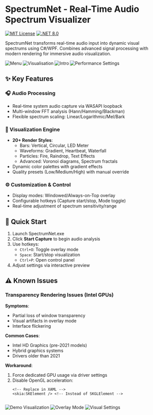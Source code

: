 # SpectrumNet - Real-Time Audio Spectrum Visualizer

[![MIT License](https://img.shields.io/badge/License-MIT-blue.svg)](LICENSE)
[![.NET 8.0](https://img.shields.io/badge/.NET-8.0-purple.svg)](https://dotnet.microsoft.com)

SpectrumNet transforms real-time audio input into dynamic visual spectrums using C#/WPF. Combines advanced signal processing with modern rendering for immersive audio visualization.


![Menu](https://github.com/user-attachments/assets/9e3159f3-09da-472f-a357-7beb663b69df)
![Visualisation](https://github.com/user-attachments/assets/a480ce47-28a2-4462-a717-29fef8fcf029)
![Intro](https://github.com/user-attachments/assets/82777947-28cb-4d22-a9e3-166294801efb)
![Performance Settings](https://github.com/user-attachments/assets/260d3634-b1e9-4765-97a3-927aa06404a7)

## ✨ Key Features

### 🎧 Audio Processing
- Real-time system audio capture via WASAPI loopback
- Multi-window FFT analysis (Hann/Hamming/Blackman)
- Flexible spectrum scaling: Linear/Logarithmic/Mel/Bark

### 🎨 Visualization Engine
- **20+ Render Styles**:
  - Bars: Vertical, Circular, LED Meter
  - Waveforms: Gradient, Heartbeat, Waterfall
  - Particles: Fire, Raindrop, Text Effects
  - Advanced: Voronoi diagrams, Spectrum fractals
- Dynamic color palettes with gradient effects
- Quality presets (Low/Medium/High) with manual override

### ⚙️ Customization & Control
- Display modes: Windowed/Always-on-Top overlay
- Configurable hotkeys (Capture start/stop, Mode toggle)
- Real-time adjustment of spectrum sensitivity/range

## 🚀 Quick Start

1. Launch SpectrumNet.exe
2. Click **Start Capture** to begin audio analysis
3. Use hotkeys:
   - `Ctrl+O`: Toggle overlay mode
   - `Space`: Start/stop visualization
   - `Ctrl+P`: Open control panel
4. Adjust settings via interactive preview

## ⚠️ Known Issues

### Transparency Rendering Issues (Intel GPUs)
**Symptoms**:
- Partial loss of window transparency
- Visual artifacts in overlay mode
- Interface flickering

**Common Cases**:
- Intel HD Graphics (pre-2021 models)
- Hybrid graphics systems
- Drivers older than 2021

**Workaround**:
1. Force dedicated GPU usage via driver settings
2. Disable OpenGL acceleration:
   ```xaml
   <!-- Replace in XAML -->
   <skia:SKElement /> <!-- Instead of SKGLElement -->

   
![Demo Visualization](https://github.com/user-attachments/assets/52eac8ad-b97c-4395-a998-2fb35c1ca5aa)
![Overlay Mode](https://github.com/user-attachments/assets/bc2052b7-0294-4698-825d-6b2a27fc27d5)
![Visual Settings](https://github.com/user-attachments/assets/b7e5397d-7de5-479f-b2ca-412f57cefa80)

